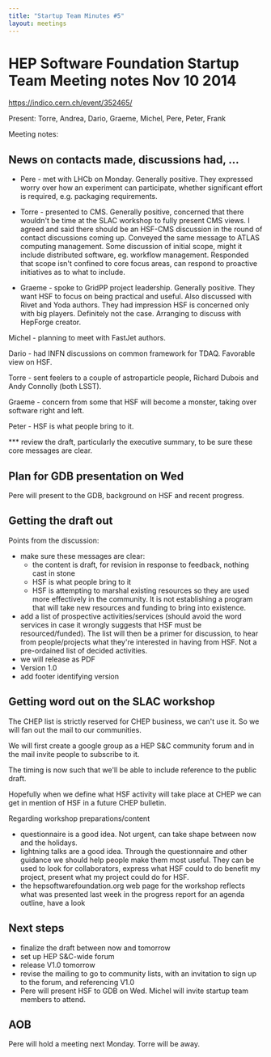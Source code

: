 ```yaml
---
title: "Startup Team Minutes #5"
layout: meetings
---
```


# HEP Software Foundation Startup Team Meeting notes Nov 10 2014

https://indico.cern.ch/event/352465/

Present: Torre, Andrea, Dario, Graeme, Michel, Pere, Peter, Frank

Meeting notes:

## News on contacts made, discussions had, ...

- Pere - met with LHCb on Monday. Generally positive. They expressed worry over
  how an experiment can participate, whether significant effort is required,
  e.g. packaging requirements.

- Torre - presented to CMS. Generally positive, concerned that there wouldn't be
  time at the SLAC workshop to fully present CMS views. I agreed and said there
  should be an HSF-CMS discussion in the round of contact discussions coming up.
  Conveyed the same message to ATLAS computing management. Some discussion of
  initial scope, might it include distributed software, eg. workflow management.
  Responded that scope isn't confined to core focus areas, can respond to
  proactive initiatives as to what to include.

- Graeme - spoke to GridPP project leadership. Generally positive. They want HSF
  to focus on being practical and useful. Also discussed with Rivet and Yoda
  authors. They had impression HSF is concerned only with big players.
  Definitely not the case. Arranging to discuss with HepForge creator.

Michel - planning to meet with FastJet authors.

Dario - had INFN discussions on common framework for TDAQ. Favorable view on
HSF.

Torre - sent feelers to a couple of astroparticle people, Richard Dubois and
Andy Connolly (both LSST).

Graeme - concern from some that HSF will become a monster, taking over software
right and left.

Peter - HSF is what people bring to it.

\*\*\* review the draft, particularly the executive summary, to be sure these
core messages are clear.

## Plan for GDB presentation on Wed

Pere will present to the GDB, background on HSF and recent progress.

## Getting the draft out

Points from the discussion:

- make sure these messages are clear:
  - the content is draft, for revision in response to feedback, nothing cast in
    stone
  - HSF is what people bring to it
  - HSF is attempting to marshal existing resources so they are used more
    effectively in the community. It is not establishing a program that will
    take new resources and funding to bring into existence.
- add a list of prospective activities/services (should avoid the word services
  in case it wrongly suggests that HSF must be resourced/funded). The list will
  then be a primer for discussion, to hear from people/projects what they're
  interested in having from HSF. Not a pre-ordained list of decided activities.
- we will release as PDF
- Version 1.0
- add footer identifying version

## Getting word out on the SLAC workshop

The CHEP list is strictly reserved for CHEP business, we can't use it. So we
will fan out the mail to our communities.

We will first create a google group as a HEP S&C community forum and in the mail
invite people to subscribe to it.

The timing is now such that we'll be able to include reference to the public
draft.

Hopefully when we define what HSF activity will take place at CHEP we can get in
mention of HSF in a future CHEP bulletin.

Regarding workshop preparations/content

- questionnaire is a good idea. Not urgent, can take shape between now and the
  holidays.
- lightning talks are a good idea. Through the questionnaire and other guidance
  we should help people make them most useful. They can be used to look for
  collaborators, express what HSF could to do benefit my project, present what
  my project could do for HSF.
- the hepsoftwarefoundation.org web page for the workshop reflects what was
  presented last week in the progress report for an agenda outline, have a look

## Next steps

- finalize the draft between now and tomorrow
- set up HEP S&C-wide forum
- release V1.0 tomorrow
- revise the mailing to go to community lists, with an invitation to sign up to
  the forum, and referencing V1.0
- Pere will present HSF to GDB on Wed. Michel will invite startup team members
  to attend.

## AOB

Pere will hold a meeting next Monday. Torre will be away.
